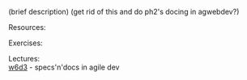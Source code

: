 (brief description)
(get rid of this and do ph2's docing in agwebdev?)

Resources:

Exercises:

Lectures:  
	[w6d3](https://drive.google.com/open?id=1xmRkdyKLEBqPaUW-9AJVUTT2KQWKnXNu6UkrA6d41_k)  - specs'n'docs in agile dev  
